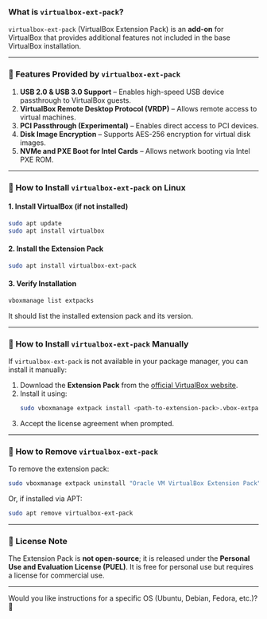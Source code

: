 ### **What is `virtualbox-ext-pack`?**
`virtualbox-ext-pack` (VirtualBox Extension Pack) is an **add-on** for VirtualBox that provides additional features not included in the base VirtualBox installation.

---

### **🔹 Features Provided by `virtualbox-ext-pack`**
1. **USB 2.0 & USB 3.0 Support** – Enables high-speed USB device passthrough to VirtualBox guests.
2. **VirtualBox Remote Desktop Protocol (VRDP)** – Allows remote access to virtual machines.
3. **PCI Passthrough (Experimental)** – Enables direct access to PCI devices.
4. **Disk Image Encryption** – Supports AES-256 encryption for virtual disk images.
5. **NVMe and PXE Boot for Intel Cards** – Allows network booting via Intel PXE ROM.

---

### **🔹 How to Install `virtualbox-ext-pack` on Linux**
#### **1. Install VirtualBox (if not installed)**
```bash
sudo apt update
sudo apt install virtualbox
```
#### **2. Install the Extension Pack**
```bash
sudo apt install virtualbox-ext-pack
```
#### **3. Verify Installation**
```bash
vboxmanage list extpacks
```
It should list the installed extension pack and its version.

---

### **🔹 How to Install `virtualbox-ext-pack` Manually**
If `virtualbox-ext-pack` is not available in your package manager, you can install it manually:
1. Download the **Extension Pack** from the [official VirtualBox website](https://www.virtualbox.org/wiki/Downloads).
2. Install it using:
   ```bash
   sudo vboxmanage extpack install <path-to-extension-pack>.vbox-extpack
   ```
3. Accept the license agreement when prompted.

---

### **🔹 How to Remove `virtualbox-ext-pack`**
To remove the extension pack:
```bash
sudo vboxmanage extpack uninstall "Oracle VM VirtualBox Extension Pack"
```
Or, if installed via APT:
```bash
sudo apt remove virtualbox-ext-pack
```

---

### **🔹 License Note**
The Extension Pack is **not open-source**; it is released under the **Personal Use and Evaluation License (PUEL)**. It is free for personal use but requires a license for commercial use.

---

Would you like instructions for a specific OS (Ubuntu, Debian, Fedora, etc.)? 🚀
